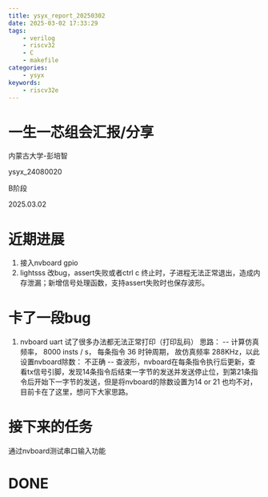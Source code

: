 ```yaml
---
title: ysyx_report_20250302
date: 2025-03-02 17:33:29
tags:
    - verilog
    - riscv32
    - C
    - makefile
categories:
    - ysyx
keywords:
    - riscv32e
---
```


# 一生一芯组会汇报/分享

内蒙古大学-彭培智

ysyx_24080020

B阶段

2025.03.02

# 近期进展

1. 接入nvboard gpio
2. lightsss 改bug，assert失败或者ctrl c 终止时，子进程无法正常退出，造成内存泄漏；新增信号处理函数，支持assert失败时也保存波形。

# 卡了一段bug
1. nvboard uart 试了很多办法都无法正常打印（打印乱码）
    思路：
    -- 计算仿真频率， 8000 insts / s， 每条指令 36 时钟周期， 故仿真频率 288KHz，以此设置nvboard除数： 不正确
    -- 查波形，nvboard在每条指令执行后更新，查看tx信号引脚，发现14条指令后结束一字节的发送并发送停止位，到第21条指令后开始下一字节的发送，但是将nvboard的除数设置为14 or 21 也均不对， 目前卡在了这里，想问下大家思路。

# 接下来的任务

通过nvboard测试串口输入功能

# DONE

